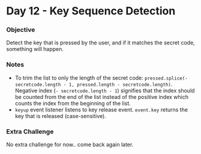# Day 12 - Key Sequence Detection
### Objective 
Detect the key that is pressed by the user, and if it matches the secret code, something will happen.

### Notes
- To trim the list to only the length of the secret code: `pressed.splice(-secretcode.length - 1, pressed.length - secretcode.length)`. Negative index (`- secretcode.length - 1`) signifies that the index should be counted from the end of the list instead of the positive index which counts the index from the beginning of the list.
- `keyup` event listener listens to key release event. `event.key` returns the key that is released (case-sensitive).

### Extra Challenge
No extra challenge for now.. come back again later.